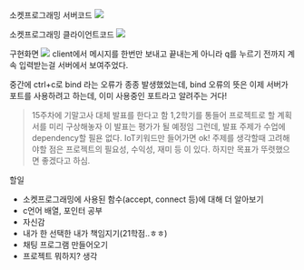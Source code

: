 소켓프로그래밍 서버코드
![](https://velog.velcdn.com/images/allzeroyou/post/09c81323-7b6a-4845-b198-df256deb3dad/image.png)

소켓프로그래밍 클라이언트코드
![](https://velog.velcdn.com/images/allzeroyou/post/61cdfea2-35c9-40d3-9cc4-9ac953138634/image.png)

구현화면
![](https://velog.velcdn.com/images/allzeroyou/post/96ae775f-2d7b-4eec-8ed8-a678f07d1933/image.png)
client에서 메시지를 한번만 보내고 끝내는게 아니라 q를 누르기 전까지 계속 입력받는걸 서버에서 보여주었다.

중간에 ctrl+c로 bind 라는 오류가 종종 발생했었는데, bind 오류의 뜻은 이제 서버가 포트를 사용하려고 하는데, 이미 사용중인 포트라고 알려주는 거다!

>15주차에 기말고사 대체 발표를 한다고 함
1,2학기를 통들어 프로젝트로 할 계획서를 미리 구상해놓자
이 발표는 평가가 될 예정임
그런데, 발표 주제가 수업에 dependency할 필욘 없다.
IoT키워드만 들어가면 ok!
주제를 생각할때 고려해야할 점은 프로젝트의 필요성, 수익성, 재미 등 이 있다. 하지만 목표가 뚜렷했으면 좋겠다고 하심.

할일
- 소켓프로그래밍에 사용된 함수(accept, connect 등)에 대해 더 알아보기
- c언어 배열, 포인터 공부
- 자신감
- 내가 한 선택한 내가 책임지기(21학점..ㅎㅎ)
- 채팅 프로그램 만들어오기
- 프로젝트 뭐하지? 생각